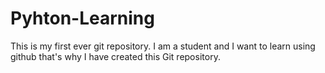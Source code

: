 # Pyhton-Learning

This is my first ever git repository.
I am a student and I want to learn using github that's why I have created this Git repository.
